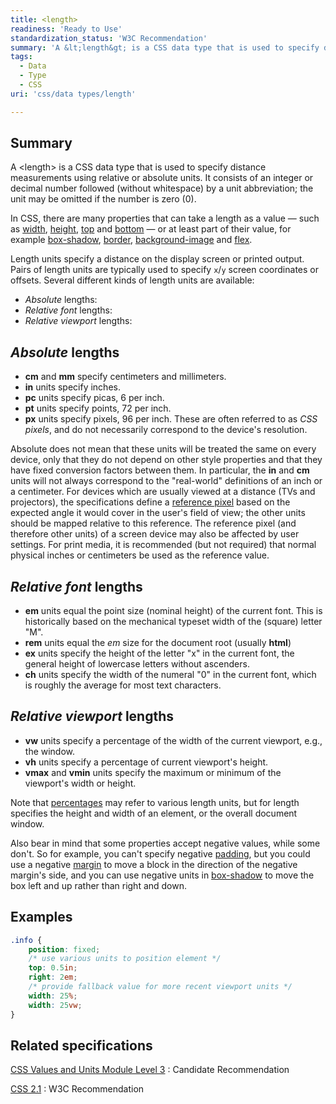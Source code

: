 ```yaml
---
title: <length>
readiness: 'Ready to Use'
standardization_status: 'W3C Recommendation'
summary: 'A &lt;length&gt; is a CSS data type that is used to specify distance measurements using relative or absolute units.  It consists of an integer or decimal number followed (without whitespace) by a unit abbreviation; the unit may be omitted if the number is zero (0).'
tags:
  - Data
  - Type
  - CSS
uri: 'css/data types/length'

---
```

## <span>Summary</span>

A &lt;length&gt; is a CSS data type that is used to specify distance measurements using relative or absolute units. It consists of an integer or decimal number followed (without whitespace) by a unit abbreviation; the unit may be omitted if the number is zero (0).

 In CSS, there are many properties that can take a length as a value — such as [width](/css/properties/width), [height](/css/properties/height), [top](/css/properties/top) and [bottom](/css/properties/bottom) — or at least part of their value, for example [box-shadow](/css/properties/box-shadow), [border](/css/properties/border), [background-image](/css/properties/background-image) and [flex](/css/properties/flex).

Length units specify a distance on the display screen or printed output. Pairs of length units are typically used to specify `x`/`y` screen coordinates or offsets. Several different kinds of length units are available:

-   *Absolute* lengths:
-   *Relative font* lengths:
-   *Relative viewport* lengths:

## <span>*Absolute* lengths</span>

-   **cm** and **mm** specify centimeters and millimeters.
-   **in** units specify inches.
-   **pc** units specify picas, 6 per inch.
-   **pt** units specify points, 72 per inch.
-   **px** units specify pixels, 96 per inch. These are often referred to as *CSS pixels*, and do not necessarily correspond to the device's resolution.

Absolute does not mean that these units will be treated the same on every device, only that they do not depend on other style properties and that they have fixed conversion factors between them. In particular, the **in** and **cm** units will not always correspond to the "real-world" definitions of an inch or a centimeter. For devices which are usually viewed at a distance (TVs and projectors), the specifications define a [reference pixel](http://www.w3.org/TR/css3-values/#reference-pixel) based on the expected angle it would cover in the user's field of view; the other units should be mapped relative to this reference. The reference pixel (and therefore other units) of a screen device may also be affected by user settings. For print media, it is recommended (but not required) that normal physical inches or centimeters be used as the reference value.

## <span>*Relative font* lengths</span>

-   **em** units equal the point size (nominal height) of the current font. This is historically based on the mechanical typeset width of the (square) letter "M".
-   **rem** units equal the *em* size for the document root (usually **html**)
-   **ex** units specify the height of the letter "x" in the current font, the general height of lowercase letters without ascenders.
-   **ch** units specify the width of the numeral "0" in the current font, which is roughly the average for most text characters.

## <span>*Relative viewport* lengths</span>

-   **vw** units specify a percentage of the width of the current viewport, e.g., the window.
-   **vh** units specify a percentage of current viewport's height.
-   **vmax** and **vmin** units specify the maximum or minimum of the viewport's width or height.

Note that [percentages](/css/data_types/percentage) may refer to various length units, but for length specifies the height and width of an element, or the overall document window.

Also bear in mind that some properties accept negative values, while some don't. So for example, you can't specify negative [padding](/css/properties/padding), but you could use a negative [margin](/css/properties/margin) to move a block in the direction of the negative margin's side, and you can use negative units in [box-shadow](/css/properties/box-shadow) to move the box left and up rather than right and down.

## <span>Examples</span>

``` css
.info {
    position: fixed;
    /* use various units to position element */
    top: 0.5in;
    right: 2em;
    /* provide fallback value for more recent viewport units */
    width: 25%;
    width: 25vw;
}
```

## <span>Related specifications</span>

[CSS Values and Units Module Level 3](http://www.w3.org/TR/css3-values/)
:   Candidate Recommendation

[CSS 2.1](http://www.w3.org/TR/CSS21/syndata.html#length-units)
:   W3C Recommendation
